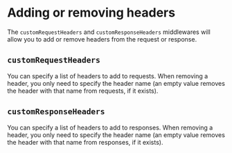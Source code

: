 # Adding or removing headers

The `customRequestHeaders` and `customResponseHeaders` middlewares will allow you to add or remove headers from the request or response.

## `customRequestHeaders`

You can specify a list of headers to add to requests. When removing a header, you only need to specify the header name (an empty value removes the header with that name from requests, if it exists).

## `customResponseHeaders`

You can specify a list of headers to add to responses. When removing a header, you only need to specify the header name (an empty value removes the header with that name from responses, if it exists).
